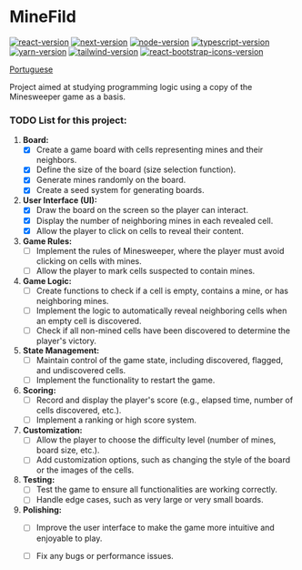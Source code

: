 # MineFild
[![react-version]][react-download] [![next-version]][next-download] [![node-version]][node-download] [![typescript-version]][typescript-download] [![yarn-version]][yarn-download] [![tailwind-version]][tailwind-download] [![react-bootstrap-icons-version]][react-bootstrap-icons-download] 

[Portuguese](/README_pt-br.md)

Project aimed at studying programming logic using a copy of the Minesweeper game as a basis.

### TODO List for this project:

1. **Board:**
   - [X] Create a game board with cells representing mines and their neighbors.
   - [X] Define the size of the board (size selection function).
   - [X] Generate mines randomly on the board.
   - [X] Create a seed system for generating boards.

2. **User Interface (UI):**
   - [X] Draw the board on the screen so the player can interact.
   - [X] Display the number of neighboring mines in each revealed cell.
   - [X] Allow the player to click on cells to reveal their content.

3. **Game Rules:**
   - [ ] Implement the rules of Minesweeper, where the player must avoid clicking on cells with mines.
   - [ ] Allow the player to mark cells suspected to contain mines.

4. **Game Logic:**
   - [ ] Create functions to check if a cell is empty, contains a mine, or has neighboring mines.
   - [ ] Implement the logic to automatically reveal neighboring cells when an empty cell is discovered.
   - [ ] Check if all non-mined cells have been discovered to determine the player's victory.

5. **State Management:**
   - [ ] Maintain control of the game state, including discovered, flagged, and undiscovered cells.
   - [ ] Implement the functionality to restart the game.

6. **Scoring:**
   - [ ] Record and display the player's score (e.g., elapsed time, number of cells discovered, etc.).
   - [ ] Implement a ranking or high score system.

7. **Customization:**
   - [ ] Allow the player to choose the difficulty level (number of mines, board size, etc.).
   - [ ] Add customization options, such as changing the style of the board or the images of the cells.

8. **Testing:**
   - [ ] Test the game to ensure all functionalities are working correctly.
   - [ ] Handle edge cases, such as very large or very small boards.

9. **Polishing:**
    - [ ] Improve the user interface to make the game more intuitive and enjoyable to play.
    - [ ] Fix any bugs or performance issues.




[react-download]: https://react.dev/learn/start-a-new-react-project
[next-download]: https://nextjs.org/docs/getting-started/installation
[node-download]: https://nodejs.org/download/release/v20.11.0/
[typescript-download]: https://www.typescriptlang.org/download
[yarn-download]: https://classic.yarnpkg.com/en/docs/install#windows-stable
[tailwind-download]: https://tailwindcss.com/docs/installation
[react-bootstrap-icons-download]: https://www.npmjs.com/package/react-bootstrap-icons/v/1.11.3

[react-version]: https://img.shields.io/badge/React-v18-blue
[next-version]: https://img.shields.io/badge/Next-v14.1.3-blue
[node-version]: https://img.shields.io/badge/node-20.11.0-blue
[typescript-version]: https://img.shields.io/badge/Typescript-v5-blue
[tailwind-version]: https://img.shields.io/badge/Tailwind-v3.3.0-blue
[yarn-version]: https://img.shields.io/badge/yarn-1.22.19-blue
[react-bootstrap-icons-version]: https://img.shields.io/badge/React_bootstrap_icons-v1.11.3-blue
